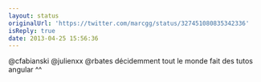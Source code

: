 ```yaml
---
layout: status
originalUrl: 'https://twitter.com/marcgg/status/327451080835342336'
isReply: true
date: 2013-04-25 15:56:36
---
```


@cfabianski @julienxx @rbates décidemment tout le monde fait des tutos angular ^^
